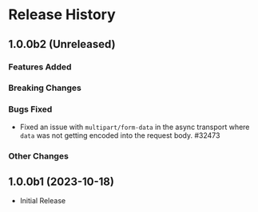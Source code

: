 # Release History

## 1.0.0b2 (Unreleased)

### Features Added

### Breaking Changes

### Bugs Fixed

- Fixed an issue with `multipart/form-data` in the async transport where `data` was not getting encoded into the request body. #32473

### Other Changes

## 1.0.0b1 (2023-10-18)

* Initial Release
